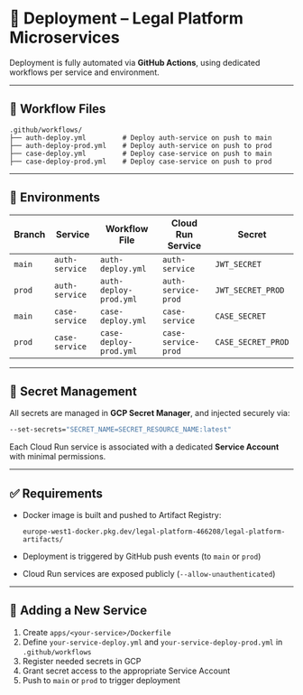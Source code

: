 # 🚀 Deployment – Legal Platform Microservices

Deployment is fully automated via **GitHub Actions**, using dedicated workflows per service and environment.

---

## 📂 Workflow Files

```plaintext
.github/workflows/
├── auth-deploy.yml         # Deploy auth-service on push to main
├── auth-deploy-prod.yml    # Deploy auth-service on push to prod
├── case-deploy.yml         # Deploy case-service on push to main
├── case-deploy-prod.yml    # Deploy case-service on push to prod
```

---

## 📌 Environments

| Branch | Service        | Workflow File          | Cloud Run Service   | Secret             |
| ------ | -------------- | ---------------------- | ------------------- | ------------------ |
| `main` | `auth-service` | `auth-deploy.yml`      | `auth-service`      | `JWT_SECRET`       |
| `prod` | `auth-service` | `auth-deploy-prod.yml` | `auth-service-prod` | `JWT_SECRET_PROD`  |
| `main` | `case-service` | `case-deploy.yml`      | `case-service`      | `CASE_SECRET`      |
| `prod` | `case-service` | `case-deploy-prod.yml` | `case-service-prod` | `CASE_SECRET_PROD` |

---

## 🔐 Secret Management

All secrets are managed in **GCP Secret Manager**, and injected securely via:

```bash
--set-secrets="SECRET_NAME=SECRET_RESOURCE_NAME:latest"
```

Each Cloud Run service is associated with a dedicated **Service Account** with minimal permissions.

---

## ✅ Requirements

* Docker image is built and pushed to Artifact Registry:

  ```
  europe-west1-docker.pkg.dev/legal-platform-466208/legal-platform-artifacts/
  ```
* Deployment is triggered by GitHub push events (to `main` or `prod`)
* Cloud Run services are exposed publicly (`--allow-unauthenticated`)

---

## 🔄 Adding a New Service

1. Create `apps/<your-service>/Dockerfile`
2. Define `your-service-deploy.yml` and `your-service-deploy-prod.yml` in `.github/workflows`
3. Register needed secrets in GCP
4. Grant secret access to the appropriate Service Account
5. Push to `main` or `prod` to trigger deployment
